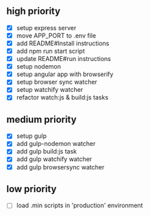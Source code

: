 ## high priority

* [x] setup express server
* [x] move APP_PORT to .env file
* [x] add README#Install instructions
* [x] add npm run start script
* [x] update README#run instructions
* [x] setup nodemon
* [x] setup angular app with browserify
* [x] setup browser sync watcher
* [x] setup watchify watcher
* [x] refactor watch:js & build:js tasks

## medium priority

* [x] setup gulp
* [x] add gulp-nodemon watcher
* [x] add gulp build:js task
* [x] add gulp watchify watcher
* [x] add gulp browsersync watcher

## low priority

* [ ] load .min scripts in 'production' environment
